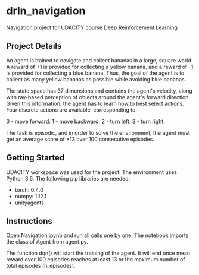 # drln_navigation
Navigation project for UDACITY course Deep Reinforcement Learning


## Project Details
An agent is trained to navigate and collect bananas in a large, square world. A reward of +1 is provided for collecting a yellow banana, and a reward of -1 is provided for collecting a blue banana. Thus, the goal of the agent is to collect as many yellow bananas as possible while avoiding blue bananas. 

The state space has 37 dimensions and contains the agent's velocity, along with ray-based perception of objects around the agent's forward direction. Given this information, the agent has to learn how to best select actions. Four discrete actions are available, corresponding to:

0 - move forward.
1 - move backward.
2 - turn left.
3 - turn right.

The task is episodic, and in order to solve the environment, the agent must get an average score of +13 over 100 consecutive episodes.

## Getting Started
UDACITY workspace was used for the project. The environment uses Python 3.6. The following pip libraries are needed:
- torch: 0.4.0
- numpy: 1.12.1
- unityagents

## Instructions
Open Navigation.ipynb and run all cells one by one. The notebook imports the class of Agent from agent.py. 

The function dqn() will start the training of the agent. It will end once mean reward over 100 episodes reaches at least 13 or the maximum number of total episodes (n_episodes).
